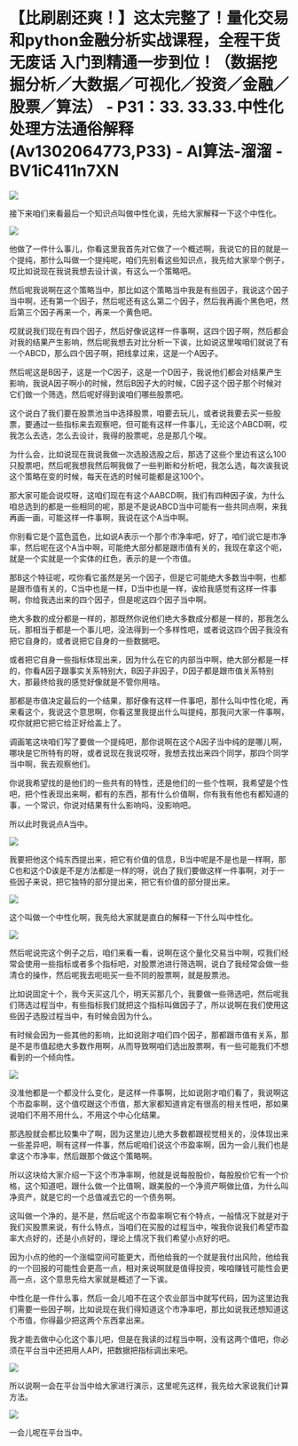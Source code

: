 # 【比刷剧还爽！】这太完整了！量化交易和python金融分析实战课程，全程干货无废话 入门到精通一步到位！（数据挖掘分析／大数据／可视化／投资／金融／股票／算法） - P31：33. 33.33.中性化处理方法通俗解释(Av1302064773,P33) - AI算法-溜溜 - BV1iC411n7XN

![](img/2edb5ad1ecd572e80731e01490d9fc67_0.png)

接下来咱们来看最后一个知识点叫做中性化诶，先给大家解释一下这个中性化。

![](img/2edb5ad1ecd572e80731e01490d9fc67_2.png)

他做了一件什么事儿，你看这里我首先对它做了一个概述啊，我说它的目的就是一个提纯，那什么叫做一个提纯呢，咱们先别看这些知识点，我先给大家举个例子，哎比如说现在我说我想去设计诶，有这么一个策略吧。

然后呢我说啊在这个策略当中，那比如这个策略当中我是有些因子，我说这个因子当中啊，还有第一个因子，然后呢还有这么第二个因子，然后我再画个黑色吧，然后第三个因子再来一个，再来一个黄色吧。

哎就说我们现在有四个因子，然后好像说这样一件事啊，这四个因子啊，然后都会对我的结果产生影响，然后呢我想去对比分析一下诶，比如说这里唉咱们就说了有一个ABCD，那么四个因子啊，把线拿过来，这是一个A因子。

然后呢这是B因子，这是一个C因子，这是一个D因子，我说他们都会对结果产生影响，我说A因子啊小的时候，然后B因子大的时候，C因子这个因子那个时候对它们做一个筛选，然后呢好得到诶咱们哪些股票吧。

这个说白了我们要在股票池当中选择股票，咱要去玩儿，或者说我要去买一些股票，要通过一些指标来去观察吧，但可能有这样一件事儿，无论这个ABCD啊，哎我怎么去选，怎么去设计，我得的股票呢，总是那几个唉。

为什么会，比如说现在我说我做一次选股选股之后，那选了这些个里边有这么100只股票吧，然后呢我想我然后啊我做了一些判断和分析吧，我怎么选，每次诶我说这个策略在变的时候，每天在选的时候可能都是这100个。

那大家可能会说哎呀，这咱们现在有这个AABCD啊，我们有四种因子诶，为什么咱总选到的都是一些相同的呢，那是不是说ABCD当中可能有一些共同点啊，来我再画一画，可能这样一件事啊，我说在这个A当中啊。

你别看它是个蓝色蓝色，比如说A表示一个那个市净率吧，好了，咱们说它是市净率，然后呢在这个A当中啊，可能绝大部分都是跟市值有关的，我现在拿这个呃，就是一个实就是一个实体的红色，表示的是一个市值。

那B这个特征呢，哎你看它虽然是另一个因子，但是它可能绝大多数当中啊，也都是跟市值有关的，C当中也是一样，D当中也是一样，诶给我感觉有这样一件事啊，你给我选出来的四个因子，但是呢这四个因子当中啊。

绝大多数的成分都是一样的，那既然你说他们绝大多数成分都是一样的，那我怎么玩，那相当于都是一个事儿吧，没法得到一个多样性吧，或者说这四个因子我没有把它自身的，或者说把它自身的一些数据吧。

或者把它自身一些指标体现出来，因为什么在它的内部当中啊，绝大部分都是一样的，你看A因子跟事实关系特别大，B因子非因子，D因子都是跟市值关系特别大，那最终给我的感觉好像就是不管你用啥。

那都是市值决定最后的一个结果，那好像有这样一件事吧，那什么叫中性化呢，再来看这个，我说这个意思啊，你看这里我提出什么叫提纯，那我问大家一件事啊，哎你就把它把它给正好给盖上了。

调画笔这块咱们写了要做一个提纯吧，那你说啊在这个A因子当中纯的是哪儿啊，哪块是它所特有的呀，或者说现在我说哎呀，我想去找出来四个同学，那四个同学当中啊，我去观察他们。

你说我希望找的是他们的一些共有的特性，还是他们的一些个性啊，我希望是个性吧，把个性表现出来啊，都有的东西，那有什么价值啊，你有我有他也有都知道的事，一个常识，你说对结果有什么影响吗，没影响吧。

所以此时我说点A当中。

![](img/2edb5ad1ecd572e80731e01490d9fc67_4.png)

我要把他这个纯东西提出来，把它有价值的信息，B当中呢是不是也是一样啊，那C也和这个D诶是不是方法都是一样的呀，说白了我们要做这样一件事啊，对于一些因子来说，把它独特的部分提出来，把它有价值的部分提出来。



![](img/2edb5ad1ecd572e80731e01490d9fc67_6.png)

这个叫做一个中性化啊，我先给大家就是直白的解释一下什么叫中性化。

![](img/2edb5ad1ecd572e80731e01490d9fc67_8.png)

然后呢说完这个例子之后，咱们来看一看，说啊在这个量化交易当中啊，哎我们经常会使用一些指标或者多个指标吧，对股票池进行筛选啊，说白了我经常会做一些清仓的操作，然后呢我去呃呃买一些不同的股票啊，就是股票池。

比如说固定十个，我今天买这几个，明天买那几个，我要做一些筛选吧，然后呢我们筛选过程当中，有些指标我们就把这个指标叫做因子了，所以说啊在我们使用这些因子选股过程当中，有时候会因为什么。

有时候会因为一些其他的影响，比如说刚才咱们四个因子，那都跟市值有关系，那是不是市值起绝大多数作用啊，从而导致啊咱们选出股票啊，有一些可能我们不想看到的一个倾向性。



![](img/2edb5ad1ecd572e80731e01490d9fc67_10.png)

没准他都是一个都没什么变化，是这样一件事啊，比如说刚才咱们看了，我说啊这个市盈率啊，这个值哎跟这个市值，那大家都知道肯定有很高的相关性吧，那如果说咱们不用不用什么，不用这个中心化结果。

那选股就会都比较集中了啊，因为这里边儿绝大多数都跟视觉相关的，没体现出来一些差异吧，啊有这样一件事，然后呢咱们说这个市盈率啊，因为一会儿我们也是拿这个市净率，然后跟那个做这个策略啊。

所以这块给大家介绍一下这个市净率啊，他就是说每股股价，每股股价它有一个价格，这个知道吧，跟什么做一个比值啊，跟美股的一个净资产啊做比值，为什么叫净资产，就是它的一个总值减去它的一个债务啊。

这叫做一个净的，是不是，然后呢这个市盈率啊它有个特点，一般情况下就是对于我们买股票来说，有什么特点，当咱们在买股的过程当中，唉我你说我们希望市盈率大点好的，还是小点好的，理论上情况下我们希望小点好的吧。

因为小点的他的一个涨幅空间可能更大，而他给我的一个就是我付出风险，他给我的一个回报的可能性会更高一点，相对来说啊就是值得投资，唉咱赚钱可能性会更高一点，这个意思先给大家就是概述了一下诶。

中性化是一件什么事，然后一会儿咱不在这个农业部当中就写代码，因为这里边我们需要一些因子啊，比如说现在我们得知道这个市净率吧，那比如说我还想知道这个市值，你得最少把这两个东西拿出来。

我才能去做中心化这个事儿吧，但是在我读的过程当中啊，没有这两个值吧，你必须在平台当中还把用人API，把数据把指标调出来吧。



![](img/2edb5ad1ecd572e80731e01490d9fc67_12.png)

所以说啊一会在平台当中给大家进行演示，这里呢先这样，我先给大家说我们计算方法。

![](img/2edb5ad1ecd572e80731e01490d9fc67_14.png)

一会儿呢在平台当中。